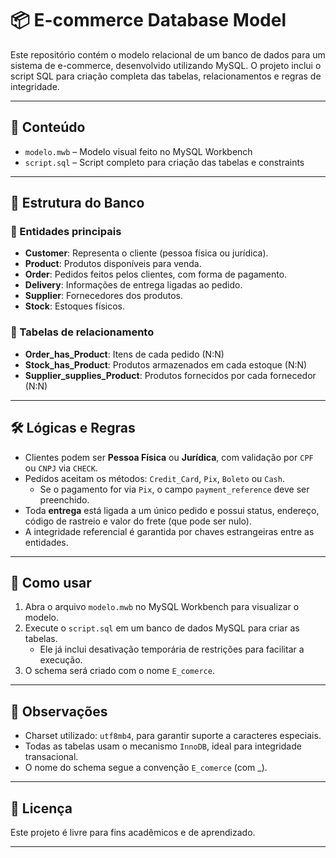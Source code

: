 # 📦 E-commerce Database Model

Este repositório contém o modelo relacional de um banco de dados para um sistema de e-commerce, desenvolvido utilizando MySQL. O projeto inclui o script SQL para criação completa das tabelas, relacionamentos e regras de integridade.

---

## 📁 Conteúdo

- `modelo.mwb` – Modelo visual feito no MySQL Workbench
- `script.sql` – Script completo para criação das tabelas e constraints

---

## 🧱 Estrutura do Banco

### 🔹 Entidades principais

- **Customer**: Representa o cliente (pessoa física ou jurídica).
- **Product**: Produtos disponíveis para venda.
- **Order**: Pedidos feitos pelos clientes, com forma de pagamento.
- **Delivery**: Informações de entrega ligadas ao pedido.
- **Supplier**: Fornecedores dos produtos.
- **Stock**: Estoques físicos.

### 🔗 Tabelas de relacionamento

- **Order_has_Product**: Itens de cada pedido (N:N)
- **Stock_has_Product**: Produtos armazenados em cada estoque (N:N)
- **Supplier_supplies_Product**: Produtos fornecidos por cada fornecedor (N:N)

---

## 🛠️ Lógicas e Regras

- Clientes podem ser **Pessoa Física** ou **Jurídica**, com validação por `CPF` ou `CNPJ` via `CHECK`.
- Pedidos aceitam os métodos: `Credit_Card`, `Pix`, `Boleto` ou `Cash`.
  - Se o pagamento for via `Pix`, o campo `payment_reference` deve ser preenchido.
- Toda **entrega** está ligada a um único pedido e possui status, endereço, código de rastreio e valor do frete (que pode ser nulo).
- A integridade referencial é garantida por chaves estrangeiras entre as entidades.

---

## 🚀 Como usar

1. Abra o arquivo `modelo.mwb` no MySQL Workbench para visualizar o modelo.
2. Execute o `script.sql` em um banco de dados MySQL para criar as tabelas.
   - Ele já inclui desativação temporária de restrições para facilitar a execução.
3. O schema será criado com o nome `E_comerce`.

---

## 📌 Observações

- Charset utilizado: `utf8mb4`, para garantir suporte a caracteres especiais.
- Todas as tabelas usam o mecanismo `InnoDB`, ideal para integridade transacional.
- O nome do schema segue a convenção `E_comerce` (com _).

---

## 📄 Licença

Este projeto é livre para fins acadêmicos e de aprendizado.

---
